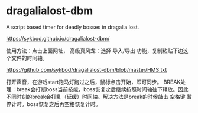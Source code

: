 # dragalialost-dbm
A script based timer for deadly bosses in dragalia lost.

https://sykbod.github.io/dragalialost-dbm/

使用方法：点击上面网址，
高级真风龙：选择 导入/导出 功能，复制粘贴下边这个文件的时间轴。

https://github.com/sykbod/dragalialost-dbm/blob/master/HMS.txt

打开声音，在游戏start跑马灯跑过之后，鼠标点击开始，即可同步。
BREAK处理：break会打断boss当前技能，boss恢复之后继续按照时间轴往下释放。因此不同时刻的break会打乱（延缓）时间轴。解决方法是break的时候敲击 空格键 暂停计时。boss恢复之后再空格恢复计时。

